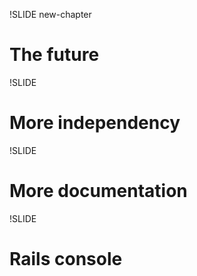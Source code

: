 !SLIDE new-chapter

# The future

!SLIDE

# More independency

!SLIDE

# More documentation

!SLIDE

# Rails console